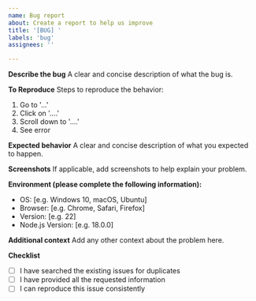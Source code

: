 ```yaml
---
name: Bug report
about: Create a report to help us improve
title: '[BUG] '
labels: 'bug'
assignees: ''

---
```


**Describe the bug**
A clear and concise description of what the bug is.

**To Reproduce**
Steps to reproduce the behavior:
1. Go to '...'
2. Click on '....'
3. Scroll down to '....'
4. See error

**Expected behavior**
A clear and concise description of what you expected to happen.

**Screenshots**
If applicable, add screenshots to help explain your problem.

**Environment (please complete the following information):**
 - OS: [e.g. Windows 10, macOS, Ubuntu]
 - Browser: [e.g. Chrome, Safari, Firefox]
 - Version: [e.g. 22]
 - Node.js Version: [e.g. 18.0.0]

**Additional context**
Add any other context about the problem here.

**Checklist**
- [ ] I have searched the existing issues for duplicates
- [ ] I have provided all the requested information
- [ ] I can reproduce this issue consistently 